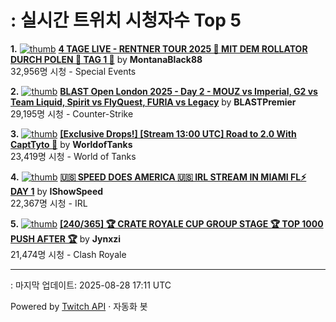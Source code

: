 # : 실시간 트위치 시청자수 Top 5

**1.** [![thumb](https://static-cdn.jtvnw.net/previews-ttv/live_user_montanablack88-320x180.jpg)](https://twitch.tv/MontanaBlack88)
**[4 TAGE LIVE - RENTNER TOUR 2025 🤏 MIT DEM ROLLATOR DURCH POLEN 🤏 TAG 1 🤏](https://twitch.tv/MontanaBlack88)** by **MontanaBlack88**<br>32,956명 시청  - Special Events

**2.** [![thumb](https://static-cdn.jtvnw.net/previews-ttv/live_user_blastpremier-320x180.jpg)](https://twitch.tv/BLASTPremier)
**[BLAST Open London 2025 - Day 2 - MOUZ vs Imperial, G2 vs Team Liquid, Spirit vs FlyQuest, FURIA vs Legacy](https://twitch.tv/BLASTPremier)** by **BLASTPremier**<br>29,195명 시청  - Counter-Strike

**3.** [![thumb](https://static-cdn.jtvnw.net/previews-ttv/live_user_worldoftanks-320x180.jpg)](https://twitch.tv/WorldofTanks)
**[[Exclusive Drops!] [Stream 13:00 UTC] Road to 2.0 With CaptTyto 🦉](https://twitch.tv/WorldofTanks)** by **WorldofTanks**<br>23,419명 시청  - World of Tanks

**4.** [![thumb](https://static-cdn.jtvnw.net/previews-ttv/live_user_ishowspeed-320x180.jpg)](https://twitch.tv/IShowSpeed)
**[🇺🇸 SPEED DOES AMERICA 🇺🇸 IRL STREAM IN MIAMI FL⚡ DAY 1](https://twitch.tv/IShowSpeed)** by **IShowSpeed**<br>22,367명 시청  - IRL

**5.** [![thumb](https://static-cdn.jtvnw.net/previews-ttv/live_user_jynxzi-320x180.jpg)](https://twitch.tv/Jynxzi)
**[[240/365] 🏆 CRATE ROYALE CUP GROUP STAGE 🏆 TOP 1000 PUSH AFTER 🏆](https://twitch.tv/Jynxzi)** by **Jynxzi**<br>21,474명 시청  - Clash Royale


---
: 마지막 업데이트: 2025-08-28 17:11 UTC

Powered by [Twitch API](https://dev.twitch.tv/docs/api/reference) · 자동화 봇
